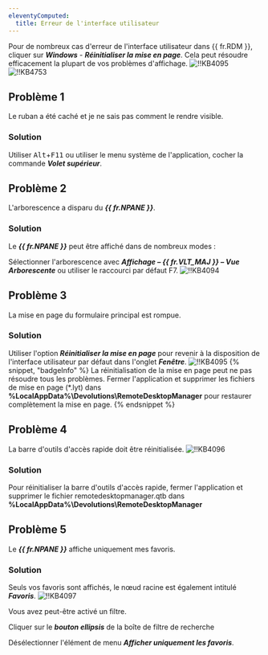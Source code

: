 ```yaml
---
eleventyComputed:
  title: Erreur de l'interface utilisateur
---
```

Pour de nombreux cas d'erreur de l'interface utilisateur dans {{ fr.RDM }}, cliquer sur ***Windows*** - ***Réinitialiser la mise en page***. Cela peut résoudre efficacement la plupart de vos problèmes d'affichage.
![!!KB4095](https://cdnweb.devolutions.net/docs/docs_en_kb_KB4095.png)
![!!KB4753](https://cdnweb.devolutions.net/docs/docs_en_kb_KB4753.png)
## Problème 1
Le ruban a été caché et je ne sais pas comment le rendre visible.
### Solution
Utiliser <kbd>Alt</kbd>+<kbd>F11</kbd> ou utiliser le menu système de l'application, cocher la commande ***Volet supérieur***.
## Problème 2
L'arborescence a disparu du ***{{ fr.NPANE }}***.
### Solution
Le ***{{ fr.NPANE }}*** peut être affiché dans de nombreux modes :

Sélectionner l'arborescence avec ***Affichage – {{ fr.VLT_MAJ }} – Vue Arborescente*** ou utiliser le raccourci par défaut F7.
![!!KB4094](https://cdnweb.devolutions.net/docs/docs_en_kb_KB4094.png)
## Problème 3
La mise en page du formulaire principal est rompue.
### Solution
Utiliser l'option ***Réinitialiser la mise en page*** pour revenir à la disposition de l'interface utilisateur par défaut dans l'onglet ***Fenêtre***.
![!!KB4095](https://cdnweb.devolutions.net/docs/docs_en_kb_KB4095.png)
{% snippet, "badgeInfo" %}
La réinitialisation de la mise en page peut ne pas résoudre tous les problèmes. Fermer l'application et supprimer les fichiers de mise en page (*.lyt) dans **%LocalAppData%\Devolutions\RemoteDesktopManager** pour restaurer complètement la mise en page.
{% endsnippet %}

## Problème 4
La barre d'outils d'accès rapide doit être réinitialisée.
![!!KB4096](https://cdnweb.devolutions.net/docs/docs_en_kb_KB4096.png)
### Solution
Pour réinitialiser la barre d'outils d'accès rapide, fermer l'application et supprimer le fichier remotedesktopmanager.qtb dans **%LocalAppData%\Devolutions\RemoteDesktopManager**
## Problème 5
Le ***{{ fr.NPANE }}*** affiche uniquement mes favoris.
### Solution
Seuls vos favoris sont affichés, le nœud racine est également intitulé ***Favoris***.
![!!KB4097](https://cdnweb.devolutions.net/docs/docs_en_kb_KB4097.png)

Vous avez peut-être activé un filtre.

Cliquer sur le ***bouton ellipsis*** de la boîte de filtre de recherche

Désélectionner l'élément de menu ***Afficher uniquement les favoris***.
